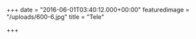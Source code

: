 +++
date = "2016-06-01T03:40:12.000+00:00"
featuredimage = "/uploads/600-6.jpg"
title = "Tele"

+++
